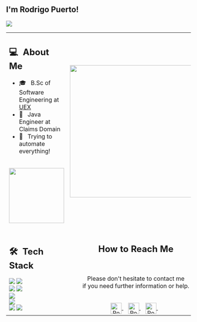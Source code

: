 ## I'm Rodrigo Puerto!
![](https://komarev.com/ghpvc/?username=rodrigo-puerto&color=0069b4)
<table>
  <tr>
    <td>
      <h2> 💻 &nbsp;About Me </h2>
       <ul>
        <li>🎓 &nbsp; B.Sc of Software Engineering at <a href="https://www.unex.es">UEX</a></li>
        <li>👑 &nbsp; Java Engineer at Claims Domain</li>
        <li>🤔 &nbsp; Trying to automate everything!</li>
       </ul>
       <p align="center">
         <br>
        <img height="150em" src="https://github-readme-stats-eight-theta.vercel.app/api?username=rodrigo-puerto&show_icons=true&theme=algolia&include_all_commits=true&count_private=true"/>
        </p>
    </td>
    <td>
     <p align="center">
        <img height="360em" src="https://github.com/Taabannn/Taabannn/blob/main/images/java-python-developer.png"/>
     </p>
    </td>
  </tr>
  <tr>
   <td>
     <h2> 🛠 &nbsp;Tech Stack</h2>
     <img src="https://img.shields.io/badge/Java-05122A?style=flat&logo=java"/>
     <img src="https://img.shields.io/badge/-Typescript-05122A?style=flat&logo=typescript"/> 
     <br>
     <img src="https://img.shields.io/badge/-Spring-05122A?style=flat&logo=spring"/>
     <img src="https://img.shields.io/badge/Amazon_AWS-05122A?style=flat&logo=amazon-aws&logoColor=white"/>
     <br>
     <img src="https://img.shields.io/badge/-Markdown-05122A?style=flat&logo=markdown"/>
     <br>
     <img src="https://img.shields.io/badge/-PostgreSQL-05122A?style=flat&logo=postgresql"/>
     <br>
     <img src="https://img.shields.io/badge/-IntelliJ-05122A?style=flat&logo=intellijidea"/>
     <img src="https://img.shields.io/badge/-Visual%20Studio%20Code-05122A?style=flat&logo=visual-studio-code&logoColor=007ACC"/>
   </td>
   <td>
    <div align="center">
      <h2><b>How to Reach Me</b></h2>
      <br>
      <p>Please don't hesitate to contact me 
        <br>if you need further information or help.
      </p>
      <br>
      <a href="https://www.instagram.com/donrorigo/" target="_blank">
      <img align="center" alt="Rodrigo Puerto | Instagram" width="30em" src="https://img.icons8.com/ios-glyphs/50/000000/instagram-new.png" />
      </a> &nbsp;&nbsp;
      <a href="mailto:ropuertop@gmail.com" >
      <img align="center" alt="Rodrigo Puerto | Gmail" width="30em" src="https://img.icons8.com/ios-glyphs/50/000000/gmail.png" />
      </a> &nbsp;&nbsp;
      <a href="https://www.linkedin.com/in/ropuertop/" >
      <img align="center" alt="Rodrigo Puerto | LinkedIn" width="30em" src="https://img.icons8.com/ios-glyphs/50/000000/linkedin.png" />
      </a> &nbsp;&nbsp;
      <br>
    </div>
   </td>
  </tr>
</table>
